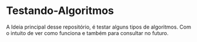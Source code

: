 # Testando-Algoritmos

A Ideia principal desse repositório, é testar alguns tipos de algoritmos. Com o intuito de ver como funciona e também para consultar no futuro.
